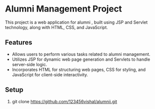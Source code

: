 # Alumni Management Project

This project is a web application for alumni , built using JSP and Servlet technology, along with HTML, CSS, and JavaScript.

## Features

- Allows users to perform various tasks related to alumni management.
- Utilizes JSP for dynamic web page generation and Servlets to handle server-side logic.
- Incorporates HTML for structuring web pages, CSS for styling, and JavaScript for client-side interactivity.

## Setup

1. git clone https://github.com/123456vishal/alumnii.git

